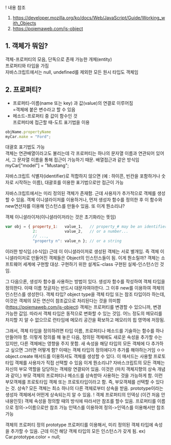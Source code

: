 ! 내용 참조 
  1. https://developer.mozilla.org/ko/docs/Web/JavaScript/Guide/Working_with_Objects
  2. https://poiemaweb.com/js-object

## 1. 객체가 뭐임?
객체-프로퍼티의 모음, 단독으로 존재 가능한 개체(entity)  
프로퍼티와 타입을 가짐  
자바스크립트에서는 null, undefined를 제외한 모든 원시 타입도 객체임  
## 2. 프로퍼티?
* 프로퍼티-이름(name 또는 key) 과 값(value)의 연결로 이루어짐  
  =객체에 붙은 변수라고 할 수 있음  
* 메소드-프로퍼티 중 값이 함수인 것  
프로퍼티에 접근할 때-도트 표기법을 이용  
```javascript
objName.propertyName
myCar.make = "Ford";
```
대괄호 표기법도 가능  
객체는 연관배열이라고도 불리는데
각 프로퍼티는 하나의 문자열 이름과 연관되어 있어서, 그 문자열 이름을 통해 접근이 가능하기 때문. 배열접근과 같은 방식임
myCar["model"] = "Mustang";


 자바스크립트 식별자(identifier)로 적합하지 않으면 (예 : 하이픈, 빈칸을 포함하거나 숫자로 시작하는 이름), 대괄호를 이용한 표기법으로만 접근이 가능

자바스크립트에서는 미리 정의된 객체가 존재함.
근데 사용자가 추가적으로 객체를 생성할 수 있음.
객체 이니셜라이저를 이용하거나, 
먼저 생성자 함수를 정의한 후 이 함수와 new연산자를 이용해 인스턴스를 만들수 있음.
또 이게 뭔소리냐?

객체 이니셜라이저(이니셜라이저라는 것은 초기화라는 뜻임)
```javascript
var obj = { property_1:   value_1,   // property_# may be an identifier...
            2:            value_2,   // or a number...
            // ...,
            "property n": value_n }; // or a string 
```
이러한 방식임.(수식임)
근데 이 이니셜라이저로 생성된 객체는 서로 별개임.
즉 객체 이니셜라이저로 만들어진 객체들은 Object의 인스턴스들이 됨.
이게 뭔소릴까?
객체는 소프트웨어 세계에 구현할 대상.
구현하기 위한 설계도-class
구현된 실체-인스턴스인 것임.

그 다음으론, 생성자 함수를 사용하는 방법이 있다.
생성자 함수를 작성하여 객체 타입을 정의한다. 이때 이름 첫글자는 반드시 대문자여야한다.
그 이후 new를 이용하여 객체의 인스턴스를 생성한다.
객체 타입?
object type을 객체 타입 또는 참조 타입이라 하는데, 이것은 객체의 모든 연산이 참조값으로 처리된다는 것을 의미함(https://poiemaweb.com/js-object) 
객체는 프로퍼티를 변경할 수 있으니까, 변경 가능한 값임.
따라서 객체 타입은 동적으로 변화할 수 있는 것임. 어느 정도의 메모리를 차지할 지 알 수 없으므로 런타임에 메모리 공간을 확보하고 메모리의 힙 영역에 저장됨.

그래서, 객체 타입을 정의하려면 타입 이름, 프로퍼티나 메소드를 기술하는 함수를 하나 만들어야 함.
이렇게 정의를 해 놓은 다음, 정의된 객체에도 새로운 속성을 추가할 수는 있지만, 다른 객체에는 영향을 주지 못함.
새 속성을 해당 타입의 모든 객체에 다 추가하고 싶으면 그러면 어떻게 함?
이때는 객체 타입의 정의에다가 추가를 해야하는거임 ㅇㅇ
object.create 매서드를 이용하서도 객체를 생성할 수 있다. 이 매서드는 사용할 프로토타입 객체를 사용자가 직접 선택할 수 있음
이게 뭔소리냐?
자바스크립트의 모든 객체는 자신의 부모 역할을 담당하는 객체랑 연결되어 있음.
이것은 (마치 객체지향의 상속 개념과 같이,) 부모 객체의 프로퍼티나 메소드를 상속받아 사용하는 것을 가능하게 함.
이런 부모객체를 프로토타입 객체 또는 프로토타입이라고 함.
즉, 부모객체를 선택할 수 있다는 것.
상속?
모든 객체는 최소 하나의 다른 객체로부터 상속을 받음.
prototype이라는 생성자 객체에서 어떤게 상속되는지 알 수 있음.
! 객체 프로퍼티의 인덱싱
(이건 처음 안 내용인듯)
객체 속성을 정의할 때의 방식에 따라서만 참조를 할수 있음.
프로퍼티를 이름으로 정의->이름으로만 참조 가능
인덱스를 이용하여 정의->인덱스를 이용해서만 참조 가능

객체의 프로퍼티 정의
prototype 프로퍼티를 이용해서, 미리 정의된 객체 타입에 속성을 추가할 수 있음.
근데 이건 해당 객체 타입의 모든 인스턴스가 갖게 됨.
ex) Car.prototype.color = null;




